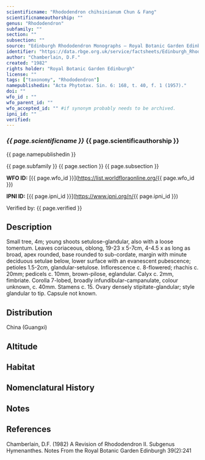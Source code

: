 ```yaml
---
scientificname: "Rhododendron chihsinianum Chun & Fang"
scientificnameauthorship: ""
genus: "Rhododendron"
subfamily: ""
section: ""
subsection: ""
source: "Edinburgh Rhododendron Monographs – Royal Botanic Garden Edinburgh"
identifier: "https://data.rbge.org.uk/service/factsheets/Edinburgh_Rhododendron_Monographs.xhtml"
author: "Chamberlain, D.F."
created: "1982"
rights holder: "Royal Botanic Garden Edinburgh"
license: ""
tags: ["taxonomy", "Rhododendron"]
namepublishedin: "Acta Phytotax. Sin. 6: 168, t. 40, f. 1 (1957)."
doi: ""
wfo_id : ""
wfo_parent_id: ""
wfo_accepted_id: "" #if synonym probably needs to be archived.                      
ipni_id: ""
verified:
---
```

### _{{ page.scientificname }}_ {{ page.scientificauthorship }}
 {{ page.namepublishedin }}

{{ page.subfamily }} {{ page.section }} {{ page.subsection }}

**WFO ID:** [{{ page.wfo_id }}](https://list.worldfloraonline.org/{{ page.wfo_id }})

**IPNI ID:** [{{ page.ipni_id }}](https://www.ipni.org/n/{{ page.ipni_id }})

Verified by: {{ page.verified }}



## Description
Small tree, 4m; young shoots setulose-glandular, also with a loose tomentum. Leaves coriaceous, oblong, 19-23 x 5-7cm, 4-4.5 x as long as broad, apex rounded, base rounded to sub-cordate, margin with minute deciduous setulae below, lower surface with an evanescent pubescence; petioles 1.5-2cm, glandular-setulose. Inflorescence c. 8-flowered; rhachis c. 20mm; pedicels c. 10mm, brown-pilose, eglandular. Calyx c. 2mm, fimbriate. Corolla 7-lobed, broadly infundibular-campanulate, colour unknown, c. 40mm. Stamens c. 15. Ovary densely stipitate-glandular; style glandular to tip. Capsule not known.

## Distribution
China (Guangxi)

## Altitude


## Habitat


## Nomenclatural History

                       
## Notes


## References

Chamberlain, D.F. (1982) A Revision of Rhododendron II. Subgenus Hymenanthes. Notes From the Royal Botanic Garden Edinburgh 39(2):241
